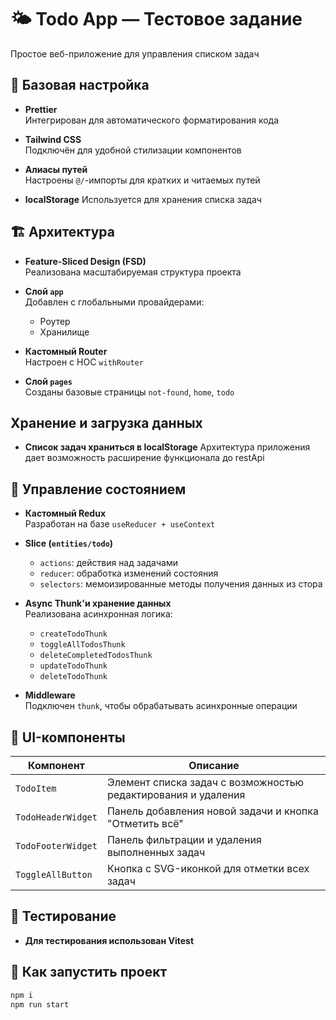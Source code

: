 # 🌤️ Todo App — Тестовое задание 

Простое веб-приложение для управления списком задач

## 🔧 Базовая настройка

- **Prettier**  
  Интегрирован для автоматического форматирования кода

- **Tailwind CSS**  
  Подключён для удобной стилизации компонентов

- **Алиасы путей**  
  Настроены `@/`-импорты для кратких и читаемых путей

-  **localStorage**
  Используется для хранения списка задач

## 🏗️ Архитектура

- **Feature-Sliced Design (FSD)**  
  Реализована масштабируемая структура проекта

- **Слой `app`**  
  Добавлен с глобальными провайдерами:
  - Роутер
  - Хранилище

- **Кастомный Router**  
  Настроен с HOC `withRouter`

- **Слой `pages`**  
  Созданы базовые страницы `not-found`, `home`, `todo`

## Хранение и загрузка данных

- **Список задач храниться в localStorage**
 Архитектура приложения дает возможность расширение функционала до restApi

## 🔄 Управление состоянием

- **Кастомный Redux**  
  Разработан на базе `useReducer + useContext`

- **Slice (`entities/todo`)**  
  - `actions`: действия над задачами
  - `reducer`: обработка изменений состояния
  - `selectors`: мемоизированные методы получения данных из стора

- **Async Thunk'и хранение данных**  
  Реализована асинхронная логика: 
  - `createTodoThunk`
  - `toggleAllTodosThunk`
  - `deleteCompletedTodosThunk`
  - `updateTodoThunk`
  - `deleteTodoThunk`

- **Middleware**  
  Подключен `thunk`, чтобы обрабатывать асинхронные операции


## 🎨 UI-компоненты

| Компонент           | Описание                                      |
|---------------------|-----------------------------------------------|
| `TodoItem`          | Элемент списка задач с возможностью редактирования и удаления |
| `TodoHeaderWidget`  | Панель добавления новой задачи и кнопка "Отметить всё" |
| `TodoFooterWidget`  | Панель фильтрации и удаления выполненных задач |
| `ToggleAllButton`   | Кнопка с SVG-иконкой для отметки всех задач   |

## 🧪 Тестирование
- **Для тестирования использован Vitest**

## 🚀 Как запустить проект

```bash
npm i
npm run start

